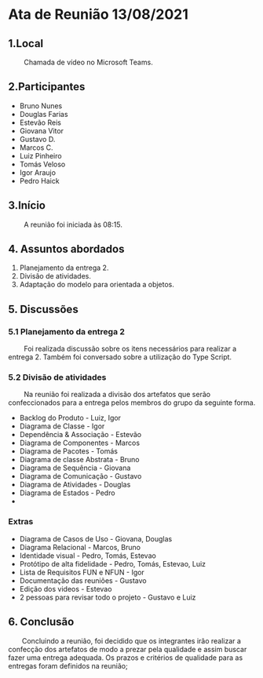 # Ata de Reunião 13/08/2021
## 1.Local
&emsp;&emsp; Chamada de vídeo no Microsoft Teams.

## 2.Participantes
 - Bruno Nunes
 - Douglas Farias
 - Estevão Reis
 - Giovana Vitor
 - Gustavo D.
 - Marcos C.
 - Luiz Pinheiro
 - Tomás Veloso
 - Igor Araujo
 - Pedro Haick
## 3.Início
 &emsp;&emsp; A reunião foi iniciada às 08:15.

## 4. Assuntos abordados
 1. Planejamento da entrega 2.
 2. Divisão de atividades.
 3. Adaptação do modelo para orientada a objetos.
## 5. Discussões
### 5.1 Planejamento da entrega 2
 &emsp;&emsp; Foi realizada discussão sobre os itens necessários para realizar a entrega 2. Também foi conversado sobre a utilização do Type Script.

### 5.2 Divisão de atividades
  &emsp;&emsp; Na reunião foi realizada a divisão dos artefatos que serão confeccionados para a entrega pelos membros do grupo da seguinte forma.

 - Backlog do Produto - Luiz, Igor
 - Diagrama de Classe - Igor
 - Dependência & Associação - Estevão
 - Diagrama de Componentes - Marcos
 - Diagrama de Pacotes - Tomás
 - Diagrama de classe Abstrata - Bruno
 - Diagrama de Sequência - Giovana
 - Diagrama de Comunicação - Gustavo 
 - Diagrama de Atividades - Douglas
 - Diagrama de Estados - Pedro
 - 
 ### Extras
 - Diagrama de Casos de Uso - Giovana, Douglas
 - Diagrama Relacional - Marcos, Bruno
 - Identidade visual - Pedro, Tomás, Estevao 
 - Protótipo de alta fidelidade - Pedro, Tomás, Estevao, Luiz
 - Lista de Requisitos FUN e NFUN - Igor
 - Documentação das reuniões - Gustavo
 - Edição dos videos - Estevao 
 - 2 pessoas para revisar todo o projeto - Gustavo e Luiz

## 6. Conclusão
  Concluindo a reunião, foi decidido que os integrantes irão realizar a confecção dos artefatos de modo a prezar pela qualidade e assim buscar fazer uma entrega adequada. Os prazos e critérios de qualidade para as entregas foram definidos na reunião;